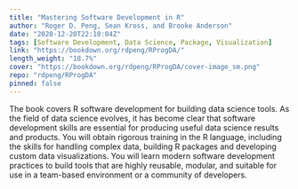 ```yaml
---
title: "Mastering Software Development in R"
author: "Roger D. Peng, Sean Kross, and Brooke Anderson"
date: "2020-12-20T22:10:04Z"
tags: [Software Development, Data Science, Package, Visualization]
link: "https://bookdown.org/rdpeng/RProgDA/"
length_weight: "18.7%"
cover: "https://bookdown.org/rdpeng/RProgDA/cover-image_sm.png"
repo: "rdpeng/RProgDA"
pinned: false
---
```


The book covers R software development for building data science tools. As the field of data science evolves, it has become clear that software development skills are essential for producing useful data science results and products. You will obtain rigorous training in the R language, including the skills for handling complex data, building R packages and developing custom data visualizations. You will learn modern software development practices to build tools that are highly reusable, modular, and suitable for use in a team-based environment or a community of developers.
